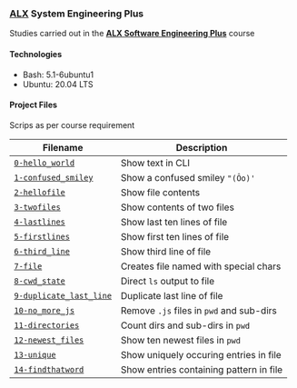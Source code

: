 ### [ALX](https://www.alxafrica.com/) System Engineering Plus

Studies carried out in the **[ALX Software Engineering Plus](https://www.alxafrica.com/software-engineering-plus/)** course

#### Technologies

* Bash:     5.1-6ubuntu1
* Ubuntu:   20.04 LTS

#### Project Files

Scrips as per course requirement

| Filename | Description |
| -------- | ----------- |
| [`0-hello_world`](0-hello_world) | Show text in CLI |
| [`1-confused_smiley`](1-confused_smiley) | Show a confused smiley `"(Ôo)'` |
| [`2-hellofile`](2-hellofile) | Show file contents |
| [`3-twofiles`](3-twofiles) | Show contents of two files |
| [`4-lastlines`](4-lastlines) | Show last ten lines of file |
| [`5-firstlines`](5-firstlines) | Show first ten lines of file |
| [`6-third_line`](6-third_line) | Show third line of file |
| [`7-file`](7-file) | Creates file named with special chars |
| [`8-cwd_state`](8-cwd_state) | Direct `ls` output to file |
| [`9-duplicate_last_line`](9-duplicate_last_line) | Duplicate last line of file |
| [`10-no_more_js`](10-no_more_js) | Remove `.js` files in `pwd` and sub-dirs |
| [`11-directories`](11-directories) | Count dirs and sub-dirs in `pwd` |
| [`12-newest_files`](12-newest_files) | Show ten newest files in `pwd` |
| [`13-unique`](13-unique) | Show uniquely occuring entries in file |
| [`14-findthatword`](14-findthatword) | Show entries containing pattern in file |

